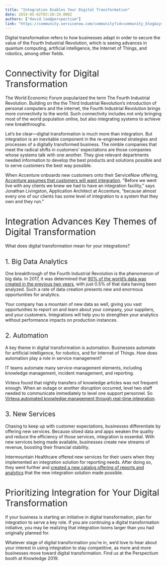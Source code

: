 ```yaml
---
title: "Integration Enables Your Digital Transformation"
date: 2019-05-02T03:20:29.000Z
authors: ["david.loo@perspectium"]
link: "https://community.servicenow.com/community?id=community_blog&sys_id=13172a5bdbc13f44d58ea345ca9619f7"
---
```

<p>Digital transformation refers to how businesses adapt in order to secure the value of the Fourth Industrial Revolution, which is seeing advances in quantum computing, artificial intelligence, the Internet of Things, and robotics, among other fields.</p>
<h1><span style="font-weight: 400;">Connectivity for Digital Transformation</span></h1>
<p><span style="font-weight: 400;">The World Economic Forum popularized the term The Fourth Industrial Revolution. Building on the the Third Industrial Revolution’s introduction of personal computers and the internet, the Fourth Industrial Revolution brings more connectivity to the world. Such connectivity includes not only bringing most of the world population online, but also integrating systems to achieve new breakthroughs.</span></p>
<p><span style="font-weight: 400;">Let’s be clear—digital transformation is much more than integration. But integration is an inevitable component in the re-engineered strategies and processes of a digitally transformed business. The nimble companies that meet the radical shifts in customers’ expectations are those companies whose systems talk with one another. They give relevant departments needed information to develop the best products and solutions possible and to serve customers the best way possible.</span></p>
<p><span style="font-weight: 400;">When Accenture onboards new customers onto their ServiceNow offering, </span><a href="https://youtu.be/rhOywfXoIMM?t&#61;114" rel="nofollow"><span style="font-weight: 400;">Accenture assumes that customers will want integration</span></a><span style="font-weight: 400;">. “Before we went live with any clients we knew we had to have an integration facility,” says Jonathan Livingston, Application Architect at Accenture, “because almost every one of our clients has some level of integration to a system that they own and they run.”</span></p>
<h1><span style="font-weight: 400;">Integration Advances Key Themes of Digital Transformation</span></h1>
<p><span style="font-weight: 400;">What does digital transformation mean for your integrations?</span></p>
<h2><span style="font-weight: 400;">1. Big Data Analytics</span></h2>
<p><span style="font-weight: 400;">One breakthrough of the Fourth Industrial Revolution is the phenomenon of big data. In 2017, it was determined that </span><a href="http://reports.weforum.org/digital-transformation/big-data-analytics-and-the-cloud-a-smarter-more-connected-future-ahead/" rel="nofollow"><span style="font-weight: 400;">90% of the world’s data was created in the previous two years</span></a><span style="font-weight: 400;">, with just 0.5% of that data having been analyzed. Such a rate of data creation presents new and enormous opportunities for analytics.</span></p>
<p><span style="font-weight: 400;">Your company has a mountain of new data as well, giving you vast opportunities to report on and learn about your company, your suppliers, and your customers. Integrations will help you to strengthen your analytics without performance impacts on production instances.</span></p>
<h2><span style="font-weight: 400;">2. Automation</span></h2>
<p><span style="font-weight: 400;">A key theme in digital transformation is automation. Businesses automate for artificial intelligence, for robotics, and for Internet of Things. How does automation play a role in service management?</span></p>
<p><span style="font-weight: 400;">IT teams automate many service-management elements, including knowledge management, incident management, and reporting.</span></p>
<p><span style="font-weight: 400;">Virteva found that nightly transfers of knowledge articles was not frequent enough. When an outage or another disruption occurred, level two staff needed to communicate immediately to level one support personnel. So </span><a href="https://www.perspectium.com/virteva-webinar-recording/" rel="nofollow"><span style="font-weight: 400;">Virteva automated knowledge management through real-time integration</span></a><span style="font-weight: 400;">.</span></p>
<h2><span style="font-weight: 400;">3. New Services</span></h2>
<p><span style="font-weight: 400;">Chasing to keep up with customer expectations, businesses differentiate by offering new services. Because siloed data and apps weaken the quality and reduce the efficiency of those services, integration is essential. With new services being made available, businesses create new streams of revenue, boosting their financial stability.</span></p>
<p><span style="font-weight: 400;">Intermountain Healthcare offered new services for their users when they implemented an integration solution for reporting needs. After doing so, they went further and </span><a href="https://www.perspectium.com/wp-content/uploads/2018/06/Intermountain-use-case.pdf" rel="nofollow"><span style="font-weight: 400;">created a new catalog offering of reports and analytics</span></a><span style="font-weight: 400;"> that the new integration solution made possible.</span></p>
<h1><span style="font-weight: 400;">Prioritizing Integration for Your Digital Transformation</span></h1>
<p><span style="font-weight: 400;">If your business is starting an initiative in digital transformation, plan for integration to serve a key role. If you are continuing a digital transformation initiative, you may be realizing that integration looms larger than you had originally planned for.</span></p>
<p><span style="font-weight: 400;">Whatever stage of digital transformation you’re in, we’d love to hear about your interest in using integration to stay competitive, as more and more businesses move toward digital transformation. Find us at the Perspectium booth at Knowledge 2019.</span></p>